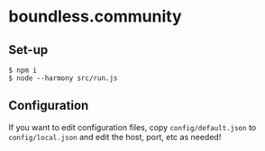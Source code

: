 # boundless.community

## Set-up

```
$ npm i
$ node --harmony src/run.js
```

## Configuration

If you want to edit configuration files, copy `config/default.json` to `config/local.json` and edit the host, port, etc as needed!
